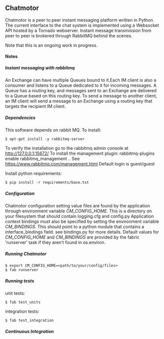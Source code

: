Chatmotor
---------
Chatmotor is a peer to peer instant messaging platform written in Python.
The current interface to the chat system is implemented using a Websocket API hosted by a Tornado webserver.
Instant message transmission from peer to peer is brokered through RabbitMQ behind the scenes.

Note that this is an ongoing work in progress.

#### Notes

##### Instant messaging with rabbitmq

An Exchange can have multiple Queues bound to it.Each IM client is also a consumer and listens to a Queue
dedicated to it for incoming messages. A Queue has a routing key, and messages sent to an Exchange are
delivered to a Queue based on this routing key. To send a message to another client, an IM client will send
a message to an Exchange using a routing key that targets the recipient IM client.

##### Dependencies

This software depends on rabbit MQ. To install:
```
$ apt-get install -y rabbitmq-server
```
To verify the installation go to the rabbitmq admin console at http://127.0.0.1:15672/
To install the management plugin: rabbitmq-plugins enable rabbitmq_management .. See https://www.rabbitmq.com/management.html
Default login is guest/guest

Install python requirements:
```
$ pip install -r requirements/base.txt
```

##### Configuration
Chatmotor configuration setting value files are found by the application through environment variable _CM_CONFIG_HOME_.
This is a directory on your filesystem that should contain logging.cfg and config.py
Application context bindings must also be specified by setting the environment variable _CM_BINDINGS_.
This should point to a python module that contains a interface_bindings field. see bindings.py for more details.
Default values for _CM_CONFIG_HOME_ and _CM_BINDINGS_ are provided by the fabric 'runserver' task if they aren't found in os.environ.

##### Running Chatmotor
```
$ export CM_CONFIG_HOME=<path/to/your/config/files>
$ fab runserver
```

##### Running tests
unit tests:
```
$ fab test_units
```
integration tests:
```
$ fab test_integration
```

##### Continuous Integration


